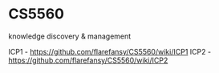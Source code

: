 # CS5560
knowledge discovery &amp; management


ICP1 - https://github.com/flarefansy/CS5560/wiki/ICP1
ICP2 - https://github.com/flarefansy/CS5560/wiki/ICP2
